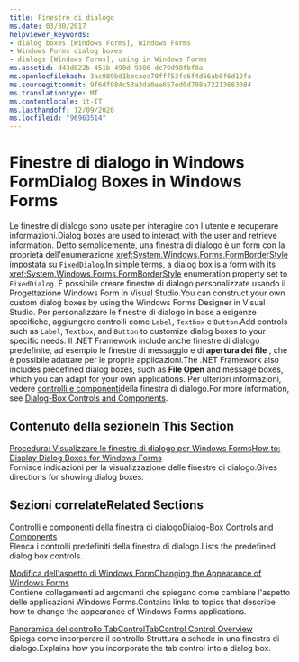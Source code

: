 ```yaml
---
title: Finestre di dialogo
ms.date: 03/30/2017
helpviewer_keywords:
- dialog boxes [Windows Forms], Windows Forms
- Windows Forms dialog boxes
- dialogs [Windows Forms], using in Windows Forms
ms.assetid: d43d022b-451b-490d-9386-dc79d98fbf8a
ms.openlocfilehash: 3ac089bd1becaea70fff53fc6f4d66ab0f6d12fa
ms.sourcegitcommit: 9f6df084c53a3da0ea657ed0d708a72213683084
ms.translationtype: MT
ms.contentlocale: it-IT
ms.lasthandoff: 12/09/2020
ms.locfileid: "96963514"
---
```

# <a name="dialog-boxes-in-windows-forms"></a><span data-ttu-id="1ac6d-102">Finestre di dialogo in Windows Form</span><span class="sxs-lookup"><span data-stu-id="1ac6d-102">Dialog Boxes in Windows Forms</span></span>
<span data-ttu-id="1ac6d-103">Le finestre di dialogo sono usate per interagire con l'utente e recuperare informazioni.</span><span class="sxs-lookup"><span data-stu-id="1ac6d-103">Dialog boxes are used to interact with the user and retrieve information.</span></span> <span data-ttu-id="1ac6d-104">Detto semplicemente, una finestra di dialogo è un form con la proprietà dell'enumerazione <xref:System.Windows.Forms.FormBorderStyle> impostata su `FixedDialog`.</span><span class="sxs-lookup"><span data-stu-id="1ac6d-104">In simple terms, a dialog box is a form with its <xref:System.Windows.Forms.FormBorderStyle> enumeration property set to `FixedDialog`.</span></span> <span data-ttu-id="1ac6d-105">È possibile creare finestre di dialogo personalizzate usando il Progettazione Windows Form in Visual Studio.</span><span class="sxs-lookup"><span data-stu-id="1ac6d-105">You can construct your own custom dialog boxes by using the Windows Forms Designer in Visual Studio.</span></span> <span data-ttu-id="1ac6d-106">Per personalizzare le finestre di dialogo in base a esigenze specifiche, aggiungere controlli come `Label`, `Textbox` e `Button`.</span><span class="sxs-lookup"><span data-stu-id="1ac6d-106">Add controls such as `Label`, `Textbox`, and `Button` to customize dialog boxes to your specific needs.</span></span> <span data-ttu-id="1ac6d-107">Il .NET Framework include anche finestre di dialogo predefinite, ad esempio le finestre di messaggio e di **apertura dei file** , che è possibile adattare per le proprie applicazioni.</span><span class="sxs-lookup"><span data-stu-id="1ac6d-107">The .NET Framework also includes predefined dialog boxes, such as **File Open** and message boxes, which you can adapt for your own applications.</span></span> <span data-ttu-id="1ac6d-108">Per ulteriori informazioni, vedere [controlli e componenti](./controls/dialog-box-controls-and-components-windows-forms.md)della finestra di dialogo.</span><span class="sxs-lookup"><span data-stu-id="1ac6d-108">For more information, see [Dialog-Box Controls and Components](./controls/dialog-box-controls-and-components-windows-forms.md).</span></span>  
  
## <a name="in-this-section"></a><span data-ttu-id="1ac6d-109">Contenuto della sezione</span><span class="sxs-lookup"><span data-stu-id="1ac6d-109">In This Section</span></span>  
 [<span data-ttu-id="1ac6d-110">Procedura: Visualizzare le finestre di dialogo per Windows Forms</span><span class="sxs-lookup"><span data-stu-id="1ac6d-110">How to: Display Dialog Boxes for Windows Forms</span></span>](how-to-display-dialog-boxes-for-windows-forms.md)  
 <span data-ttu-id="1ac6d-111">Fornisce indicazioni per la visualizzazione delle finestre di dialogo.</span><span class="sxs-lookup"><span data-stu-id="1ac6d-111">Gives directions for showing dialog boxes.</span></span>  
  
## <a name="related-sections"></a><span data-ttu-id="1ac6d-112">Sezioni correlate</span><span class="sxs-lookup"><span data-stu-id="1ac6d-112">Related Sections</span></span>  
 [<span data-ttu-id="1ac6d-113">Controlli e componenti della finestra di dialogo</span><span class="sxs-lookup"><span data-stu-id="1ac6d-113">Dialog-Box Controls and Components</span></span>](./controls/dialog-box-controls-and-components-windows-forms.md)  
 <span data-ttu-id="1ac6d-114">Elenca i controlli predefiniti della finestra di dialogo.</span><span class="sxs-lookup"><span data-stu-id="1ac6d-114">Lists the predefined dialog box controls.</span></span>  
  
 [<span data-ttu-id="1ac6d-115">Modifica dell'aspetto di Windows Form</span><span class="sxs-lookup"><span data-stu-id="1ac6d-115">Changing the Appearance of Windows Forms</span></span>](changing-the-appearance-of-windows-forms.md)  
 <span data-ttu-id="1ac6d-116">Contiene collegamenti ad argomenti che spiegano come cambiare l'aspetto delle applicazioni Windows Forms.</span><span class="sxs-lookup"><span data-stu-id="1ac6d-116">Contains links to topics that describe how to change the appearance of Windows Forms applications.</span></span>  
  
 [<span data-ttu-id="1ac6d-117">Panoramica del controllo TabControl</span><span class="sxs-lookup"><span data-stu-id="1ac6d-117">TabControl Control Overview</span></span>](./controls/tabcontrol-control-overview-windows-forms.md)  
 <span data-ttu-id="1ac6d-118">Spiega come incorporare il controllo Struttura a schede in una finestra di dialogo.</span><span class="sxs-lookup"><span data-stu-id="1ac6d-118">Explains how you incorporate the tab control into a dialog box.</span></span>
